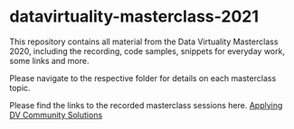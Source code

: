 # datavirtuality-masterclass-2021

This repository contains all material from the Data Virtuality Masterclass 2020, including the recording, code samples, snippets for everyday work, some links and more.

Please navigate to the respective folder for details on each masterclass topic.

Please find the links to the recorded masterclass sessions here.
[Applying DV Community Solutions](https://vimeo.com/558948325/51328359c9)
